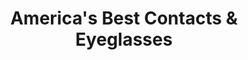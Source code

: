 ---
title: "America's Best Contacts & Eyeglasses"
url: /new-caney/americas-best-contacts-and-eyeglasses/
shop: optician
---